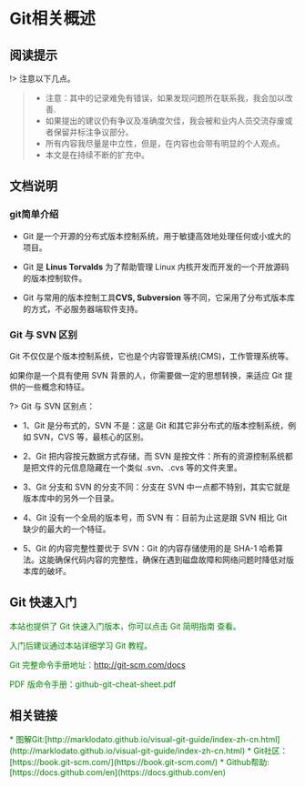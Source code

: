 # Git相关概述

## 阅读提示

!> 注意以下几点。

>* 注意：其中的记录难免有错误，如果发现问题所在联系我，我会加以改善.
>* 如果提出的建议仍有争议及准确度欠佳，我会被和业内人员交流存废或者保留并标注争议部分。
>* 所有内容我尽量是中立性，但是，在内容也会带有明显的个人观点。
>* 本文是在持续不断的扩充中。

## 文档说明

### git简单介绍

* Git 是一个开源的分布式版本控制系统，用于敏捷高效地处理任何或小或大的项目。

* Git 是 **Linus Torvalds** 为了帮助管理 Linux 内核开发而开发的一个开放源码的版本控制软件。

* Git 与常用的版本控制工具**CVS, Subversion** 等不同，它采用了分布式版本库的方式，不必服务器端软件支持。

### Git 与 SVN 区别

Git 不仅仅是个版本控制系统，它也是个内容管理系统(CMS)，工作管理系统等。

如果你是一个具有使用 SVN 背景的人，你需要做一定的思想转换，来适应 Git 提供的一些概念和特征。

?> Git 与 SVN 区别点：

* 1、Git 是分布式的，SVN 不是：这是 Git 和其它非分布式的版本控制系统，例如 SVN，CVS 等，最核心的区别。

* 2、Git 把内容按元数据方式存储，而 SVN 是按文件：所有的资源控制系统都是把文件的元信息隐藏在一个类似 .svn、.cvs 等的文件夹里。

* 3、Git 分支和 SVN 的分支不同：分支在 SVN 中一点都不特别，其实它就是版本库中的另外一个目录。

* 4、Git 没有一个全局的版本号，而 SVN 有：目前为止这是跟 SVN 相比 Git 缺少的最大的一个特征。

* 5、Git 的内容完整性要优于 SVN：Git 的内容存储使用的是 SHA-1 哈希算法。这能确保代码内容的完整性，确保在遇到磁盘故障和网络问题时降低对版本库的破坏。

## Git 快速入门

<div style='color: green'>
本站也提供了 Git 快速入门版本，你可以点击 Git 简明指南 查看。

入门后建议通过本站详细学习 Git 教程。

Git 完整命令手册地址：http://git-scm.com/docs

PDF 版命令手册：github-git-cheat-sheet.pdf
</div>

## 相关链接
<div style='color: green'>
* 图解Git:[http://marklodato.github.io/visual-git-guide/index-zh-cn.html](http://marklodato.github.io/visual-git-guide/index-zh-cn.html)
* Git社区：[https://book.git-scm.com/](https://book.git-scm.com/)
* Github帮助:[https://docs.github.com/en](https://docs.github.com/en)
</div>